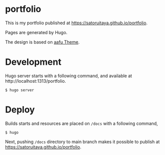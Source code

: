 # portfolio
This is my portfolio published at  https://satoruitaya.github.io/portfolio.

Pages are generated by Hugo.

The design is based on [aafu Theme](https://github.com/darshanbaral/aafu).

# Development
Hugo server starts with a following command, and available at http://localhost:1313/portfolio.
```
$ hugo server
```

# Deploy

Builds starts and resources are placed on `/docs` with a following command,
```
$ hugo
```
Next, pushing `/docs` directory to main branch makes it possible to publish at https://satoruitaya.github.io/portfolio.

